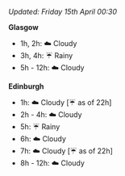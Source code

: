 *Updated: Friday 15th April 00:30*

**Glasgow**

* 1h, 2h: :cloud: Cloudy
* 3h, 4h: :umbrella: Rainy
* 5h - 12h: :cloud: Cloudy

**Edinburgh**

* 1h: :cloud: Cloudy [:umbrella: as of 22h]
* 2h - 4h: :cloud: Cloudy
* 5h: :umbrella: Rainy
* 6h: :cloud: Cloudy
* 7h: :cloud: Cloudy [:umbrella: as of 22h]
* 8h - 12h: :cloud: Cloudy
